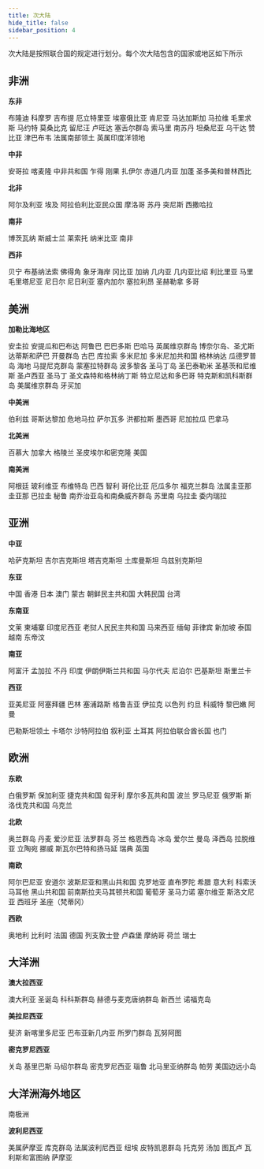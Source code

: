 ```yaml
---
title: 次大陆
hide_title: false
sidebar_position: 4
---
```


次大陆是按照联合国的规定进行划分。每个次大陆包含的国家或地区如下所示

## 非洲

**东非**

布隆迪 科摩罗 吉布提 厄立特里亚 埃塞俄比亚 肯尼亚 马达加斯加 马拉维 毛里求斯 马约特 莫桑比克 留尼汪 卢旺达 塞舌尔群岛 索马里 南苏丹 坦桑尼亚 乌干达 赞比亚 津巴布韦 法属南部领土 英属印度洋领地

**中非**

安哥拉 喀麦隆 中非共和国 乍得 刚果 扎伊尔 赤道几内亚 加蓬 圣多美和普林西比

**北非**

阿尔及利亚 埃及 阿拉伯利比亚民众国 摩洛哥 苏丹 突尼斯 西撒哈拉

**南非**

博茨瓦纳 斯威士兰 莱索托 纳米比亚 南非

**西非**

贝宁 布基纳法索 佛得角 象牙海岸 冈比亚 加纳 几内亚 几内亚比绍 利比里亚 马里 毛里塔尼亚 尼日尔 尼日利亚 塞内加尔 塞拉利昂 圣赫勒拿 多哥

## 美洲

**加勒比海地区**

安圭拉 安提瓜和巴布达 阿鲁巴 巴巴多斯 巴哈马 英属维京群岛 博奈尔岛、圣尤斯达蒂斯和萨巴 开曼群岛 古巴 库拉索 多米尼加 多米尼加共和国 格林纳达 瓜德罗普岛 海地 马提尼克群岛 蒙塞拉特群岛 波多黎各 圣马丁岛 圣巴泰勒米 圣基茨和尼维斯 圣卢西亚 圣马丁 圣文森特和格林纳丁斯 特立尼达和多巴哥 特克斯和凯科斯群岛 美属维京群岛 牙买加

**中美洲**

伯利兹 哥斯达黎加 危地马拉 萨尔瓦多 洪都拉斯 墨西哥 尼加拉瓜 巴拿马

**北美洲**

百慕大 加拿大 格陵兰 圣皮埃尔和密克隆 美国

**南美洲**

阿根廷 玻利维亚 布维特岛 巴西 智利 哥伦比亚 厄瓜多尔 福克兰群岛 法属圭亚那 圭亚那 巴拉圭 秘鲁 南乔治亚岛和南桑威齐群岛 苏里南 乌拉圭 委内瑞拉

## 亚洲

**中亚**

哈萨克斯坦 吉尔吉克斯坦 塔吉克斯坦 土库曼斯坦 乌兹别克斯坦

**东亚**

中国 香港 日本 澳门 蒙古 朝鲜民主共和国 大韩民国 台湾

**东南亚**

文莱 柬埔寨 印度尼西亚 老挝人民民主共和国 马来西亚 缅甸 菲律宾 新加坡 泰国 越南 东帝汶

**南亚**

阿富汗 孟加拉 不丹 印度 伊朗伊斯兰共和国 马尔代夫 尼泊尔 巴基斯坦 斯里兰卡

**西亚**

亚美尼亚 阿塞拜疆 巴林 塞浦路斯 格鲁吉亚 伊拉克 以色列 约旦 科威特 黎巴嫩 阿曼

巴勒斯坦领土 卡塔尔 沙特阿拉伯 叙利亚 土耳其 阿拉伯联合酋长国 也门

## 欧洲

**东欧**

白俄罗斯 保加利亚 捷克共和国 匈牙利 摩尔多瓦共和国 波兰 罗马尼亚 俄罗斯 斯洛伐克共和国 乌克兰

**北欧**

奥兰群岛 丹麦 爱沙尼亚 法罗群岛 芬兰 格恩西岛 冰岛 爱尔兰 曼岛 泽西岛 拉脱维亚 立陶宛 挪威 斯瓦尔巴特和扬马延 瑞典 英国

**南欧**

阿尔巴尼亚 安道尔 波斯尼亚和黑山共和国 克罗地亚 直布罗陀 希腊 意大利 科索沃 马耳他 黑山共和国 前南斯拉夫马其顿共和国 葡萄牙 圣马力诺 塞尔维亚 斯洛文尼亚 西班牙 圣座（梵蒂冈）

**西欧**

奥地利 比利时 法国 德国 列支敦士登 卢森堡 摩纳哥 荷兰 瑞士

## 大洋洲

**澳大拉西亚**

澳大利亚 圣诞岛 科科斯群岛 赫德与麦克唐纳群岛 新西兰 诺福克岛

**美拉尼西亚**

斐济 新喀里多尼亚 巴布亚新几内亚 所罗门群岛 瓦努阿图

**密克罗尼西亚**

关岛 基里巴斯 马绍尔群岛 密克罗尼西亚 瑙鲁 北马里亚纳群岛 帕劳 美国边远小岛

## 大洋洲海外地区

南极洲

**波利尼西亚**

美属萨摩亚 库克群岛 法属波利尼西亚 纽埃 皮特凯恩群岛 托克劳 汤加 图瓦卢 瓦利斯和富图纳 萨摩亚
